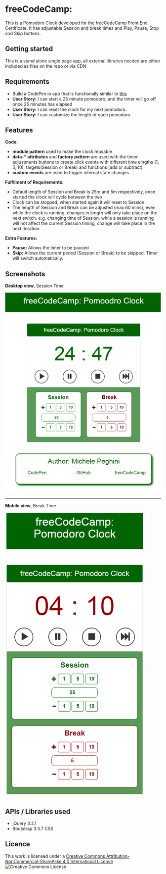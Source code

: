 # freeCodeCamp: 

This is a Pomodoro Clock developed for the freeCodeCamp Front End Certificate. It has adjustable Session and break times and Play, Pause, Stop and Skip buttons.

## Getting started

This is a stand alone single page app, all external libraries needed are either included as files on the repo or via CDN

## Requirements

* Build a CodePen.io app that is functionally similar to [this](https://codepen.io/FreeCodeCamp/full/aNyxXR)
* **User Story:** I can start a 25 minute pomodoro, and the timer will go off once 25 minutes has elapsed
* **User Story:** I can reset the clock for my next pomodoro.
* **User Story:** I can customize the length of each pomodoro.

## Features

**Code:**
* **module pattern** used to make the clock reusable
* **data-\* attributes** and **factory pattern** are used with the timer adjustments buttons to create click events with different time elngths (1, 5, 10), targets(Session or Break) and functions (add or subtract)
* **custom events** are used to trigger internal state changes

**Fulfilment of Requirements:**
* Default length of Session and Break is 25m and 5m respectively, once started the clock will cycle between the two
* Clock can be stopped, when started again it will reset to Session
* The length of Session and Break can be adjusted (max 60 mins), even while the clock is running, changes in length will only take place on the next switch. e.g. changing time of Session, while a session is running will not affect the current Session timing, change will take place in the next iteration.

**Extra Features:**
* **Pause:** Allows the timer to be paused
* **Skip:** Allows the current period (Session or Break) to be skipped. Timer will switch automatically.

## Screenshots

**Desktop view**, Session Time

![Session](/pomodoro-clock-desktop.png "Session")

-------------------

**Mobile view**, Break Time

![Break](/pomodoro-clock-mobile.png "Break Time")

## APIs / Libraries used

* jQuery 3.2.1
* Bootstrap 3.3.7 CSS

## Licence 

This work is licensed under a [Creative Commons Attribution-NonCommercial-ShareAlike 4.0 International License](http://creativecommons.org/licenses/by-nc-sa/4.0/)
![Creative Commons License](https://i.creativecommons.org/l/by-nc-sa/4.0/88x31.png "Creative Commons License")

